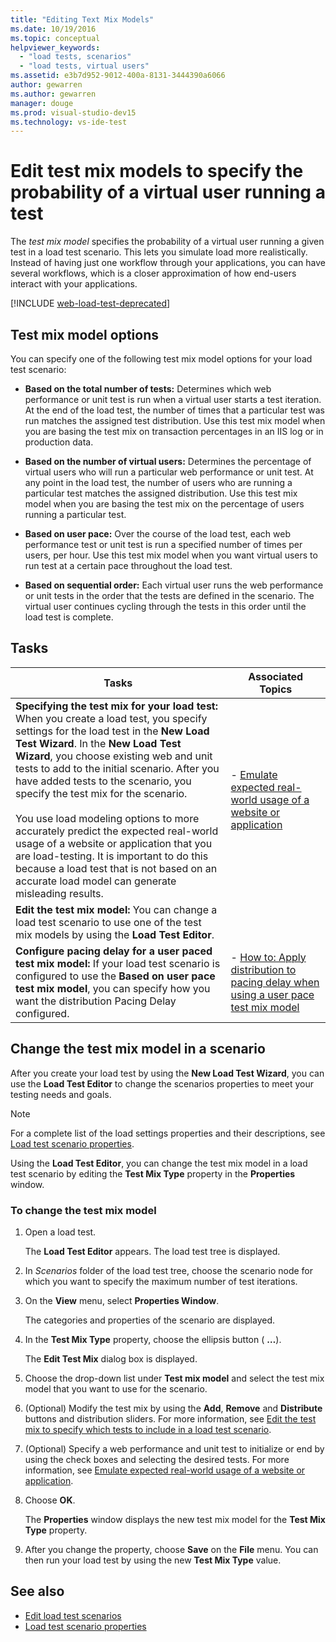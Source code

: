 ```yaml
---
title: "Editing Text Mix Models"
ms.date: 10/19/2016
ms.topic: conceptual
helpviewer_keywords:
  - "load tests, scenarios"
  - "load tests, virtual users"
ms.assetid: e3b7d952-9012-400a-8131-3444390a6066
author: gewarren
ms.author: gewarren
manager: douge
ms.prod: visual-studio-dev15
ms.technology: vs-ide-test
---
```

# Edit test mix models to specify the probability of a virtual user running a test

The *test mix model* specifies the probability of a virtual user running a given test in a load test scenario. This lets you simulate load more realistically. Instead of having just one workflow through your applications, you can have several workflows, which is a closer approximation of how end-users interact with your applications.

[!INCLUDE [web-load-test-deprecated](includes/web-load-test-deprecated.md)]

## Test mix model options

You can specify one of the following test mix model options for your load test scenario:

-   **Based on the total number of tests:** Determines which web performance or unit test is run when a virtual user starts a test iteration. At the end of the load test, the number of times that a particular test was run matches the assigned test distribution. Use this test mix model when you are basing the test mix on transaction percentages in an IIS log or in production data.

-   **Based on the number of virtual users:** Determines the percentage of virtual users who will run a particular web performance or unit test. At any point in the load test, the number of users who are running a particular test matches the assigned distribution. Use this test mix model when you are basing the test mix on the percentage of users running a particular test.

-   **Based on user pace:** Over the course of the load test, each web performance test or unit test is run a specified number of times per users, per hour. Use this test mix model when you want virtual users to run test at a certain pace throughout the load test.

-   **Based on sequential order:** Each virtual user runs the web performance or unit tests in the order that the tests are defined in the scenario. The virtual user continues cycling through the tests in this order until the load test is complete.

## Tasks

|Tasks|Associated Topics|
|-|-----------------------|
|**Specifying the test mix for your load test:** When you create a load test, you specify settings for the load test in the **New Load Test Wizard**. In the **New Load Test Wizard**, you choose existing web and unit tests to add to the initial scenario. After you have added tests to the scenario, you specify the test mix for the scenario.<br /><br /> You use load modeling options to more accurately predict the expected real-world usage of a website or application that you are load-testing. It is important to do this because a load test that is not based on an accurate load model can generate misleading results.|-   [Emulate expected real-world usage of a website or application](../test/emulate-real-world-usage-of-a-web-site-in-a-load-test-using-test-mix-models.md)|
|**Edit the test mix model:** You can change a load test scenario to use one of the test mix models by using the **Load Test Editor**.||
|**Configure pacing delay for a user paced test mix model:** If your load test scenario is configured to use the **Based on user pace test mix model**, you can specify how you want the distribution Pacing Delay configured.|-   [How to: Apply distribution to pacing delay when using a user pace test mix model](../test/how-to-apply-distribution-to-pacing-delay-when-using-a-user-pace-test-mix-model.md)|

## Change the test mix model in a scenario

After you create your load test by using the **New Load Test Wizard**, you can use the **Load Test Editor** to change the scenarios properties to meet your testing needs and goals.

> [!NOTE]
> For a complete list of the load settings properties and their descriptions, see [Load test scenario properties](../test/load-test-scenario-properties.md).

Using the **Load Test Editor**, you can change the test mix model in a load test scenario by editing the **Test Mix Type** property in the **Properties** window.

### To change the test mix model

1.  Open a load test.

     The **Load Test Editor** appears. The load test tree is displayed.

2.  In *Scenarios* folder of the load test tree, choose the scenario node for which you want to specify the maximum number of test iterations.

3.  On the **View** menu, select **Properties Window**.

     The categories and properties of the scenario are displayed.

4.  In the **Test Mix Type** property, choose the ellipsis button ( **…**).

     The **Edit Test Mix** dialog box is displayed.

5.  Choose the drop-down list under **Test mix model** and select the test mix model that you want to use for the scenario.

6.  (Optional) Modify the test mix by using the **Add**, **Remove** and **Distribute** buttons and distribution sliders. For more information, see [Edit the test mix to specify which tests to include in a load test scenario](../test/edit-the-test-mix-to-specify-which-web-browsers-types-in-a-load-test-scenario.md).

7.  (Optional) Specify a web performance and unit test to initialize or end by using the check boxes and selecting the desired tests. For more information, see [Emulate expected real-world usage of a website or application](../test/emulate-real-world-usage-of-a-web-site-in-a-load-test-using-test-mix-models.md).

8.  Choose **OK**.

     The **Properties** window displays the new test mix model for the **Test Mix Type** property.

9. After you change the property, choose **Save** on the **File** menu. You can then run your load test by using the new **Test Mix Type** value.

## See also

- [Edit load test scenarios](../test/edit-load-test-scenarios.md)
- [Load test scenario properties](../test/load-test-scenario-properties.md)